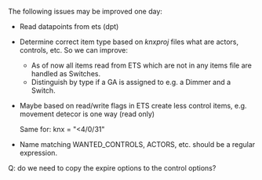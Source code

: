 The following issues may be improved one day:
* Read datapoints from ets (dpt)
* Determine correct item type based on *knxproj* files what are actors,
  controls, etc.  So we can improve:
  - As of now all items read from ETS which are not in any items file
  are handled as Switches.
  - Distinguish by type if a GA is assigned to e.g. a Dimmer and a Switch.
* Maybe based on read/write flags in ETS create less control
  items, e.g. movement detecor is one way (read only)

  Same for: knx = "<4/0/31"
* Name matching WANTED_CONTROLS, ACTORS, etc. should be a regular expression.

Q: do we need to copy the expire options to the control options?
